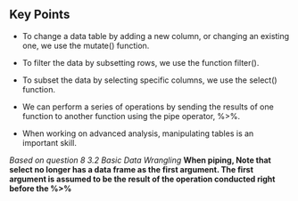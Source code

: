 ## Key Points
* To change a data table by adding a new column, or changing an existing one, we use the mutate() function.
* To filter the data by subsetting rows, we use the function filter().
* To subset the data by selecting specific columns, we use the select() function.
* We can perform a series of operations by sending the results of one function to another function using the pipe operator, %>%.

* When working on advanced analysis, manipulating tables is an important skill. 

*Based on question 8 3.2 Basic Data Wrangling*
**When piping, Note that select no longer has a data frame as the first argument. The first argument is assumed to be the result of the operation conducted right before the %>%**
